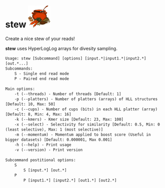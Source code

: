 # stew           <img src="https://github.com/advaitb/stew/blob/main/stew.gif" width="70" height="70">
Create a nice stew of your reads!


**stew** uses HyperLogLog arrays for divesity sampling.

```
Usage: stew [Subcommand] [options] [input.*|input1.*|input2.*] [out.*...]
Subcommands:
	S - Single end read mode
	P - Paired end read mode

Main options:
	-t (--threads) - Number of threads [Default: 1]
	-p (--platters) - Number of platters (arrays) of HLL structures [Default: 10, Max: 50]
	-c (--cups) - Number of cups (bits) in each HLL platter (array) [Default: 8, Min: 4, Max: 16]
	-k (--kmers) - Kmer size [Default: 23, Max: 100]
	-x (--select) - Selectivity for similarity [Default: 0.5, Min: 0 (least selective), Max: 1 (most selective)]
	-m (--momentum) - Momentum applied to boost score (Useful in bigger datasets) [Default: 0.000001, Max 0.001]
	-h (--help) - Print usage
	-v (--version) - Print version

Subcommand postitional options:
	S
		S [input.*] [out.*]
	P
		P [input1.*] [input2.*] [out1.*] [out2.*]
```
 
